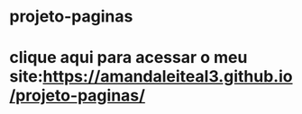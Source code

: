 # projeto-paginas
# clique aqui para acessar o meu site:https://amandaleiteal3.github.io/projeto-paginas/

 

